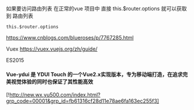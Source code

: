 如果要访问路由列表 在正常的vue 项目中 直接 this.$router.options 就可以获取到 路由列表

```
this.$router.options
```

https://www.cnblogs.com/blueroses/p/7767285.html

Vuex	https://vuex.vuejs.org/zh/guide/

ES2015

#### Vue-ydui 是 YDUI Touch 的一个Vue2.x实现版本，专为移动端打造，在追求完美视觉体验的同时也保证了其性能高效

[!http://new.wx.yu500.com/index.html?grp_code=00001&grp_id=fb61316cf28d11e78ae6fa163ec255f3]

